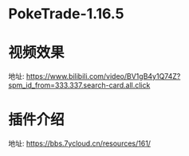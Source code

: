 # PokeTrade-1.16.5


# 视频效果
地址: https://www.bilibili.com/video/BV1gB4y1Q74Z?spm_id_from=333.337.search-card.all.click


# 插件介绍
地址: https://bbs.7ycloud.cn/resources/161/
